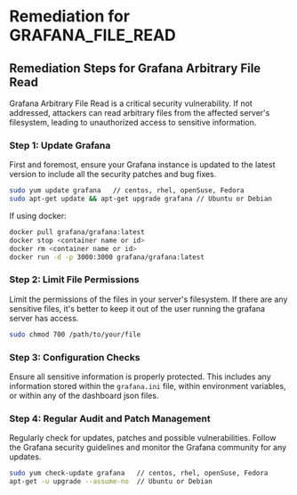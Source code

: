 # Remediation for GRAFANA_FILE_READ

## Remediation Steps for Grafana Arbitrary File Read

Grafana Arbitrary File Read is a critical security vulnerability. If not addressed, attackers can read arbitrary files from the affected server's filesystem, leading to unauthorized access to sensitive information.

### Step 1: Update Grafana
First and foremost, ensure your Grafana instance is updated to the latest version to include all the security patches and bug fixes. 

```bash
sudo yum update grafana   // centos, rhel, openSuse, Fedora
sudo apt-get update && apt-get upgrade grafana // Ubuntu or Debian
```
If using docker:
```bash
docker pull grafana/grafana:latest
docker stop <container name or id>
docker rm <container name or id>
docker run -d -p 3000:3000 grafana/grafana:latest
```

### Step 2: Limit File Permissions
Limit the permissions of the files in your server's filesystem. If there are any sensitive files, it's better to keep it out of the user running the grafana server has access.
```bash
sudo chmod 700 /path/to/your/file
```

### Step 3: Configuration Checks

Ensure all sensitive information is properly protected. This includes any information stored within the `grafana.ini` file, within environment variables, or within any of the dashboard json files.

### Step 4: Regular Audit and Patch Management

Regularly check for updates, patches and possible vulnerabilities. Follow the Grafana security guidelines and monitor the Grafana community for any updates.

```bash
sudo yum check-update grafana   // centos, rhel, openSuse, Fedora
apt-get -u upgrade --assume-no  // Ubuntu or Debian
```  
